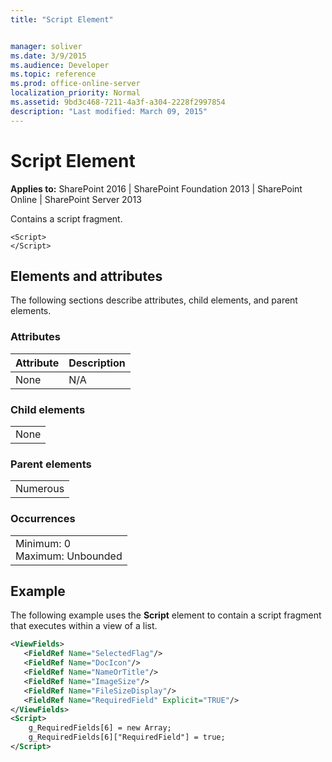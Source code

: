 ```yaml
---
title: "Script Element"


manager: soliver
ms.date: 3/9/2015
ms.audience: Developer
ms.topic: reference
ms.prod: office-online-server
localization_priority: Normal
ms.assetid: 9bd3c468-7211-4a3f-a304-2228f2997854
description: "Last modified: March 09, 2015"
---
```


# Script Element

 
  
 **Applies to:** SharePoint 2016 | SharePoint Foundation 2013 | SharePoint Online | SharePoint Server 2013
  
Contains a script fragment.
  
```
<Script>
</Script>
```

## Elements and attributes

The following sections describe attributes, child elements, and parent elements.

### Attributes

|**Attribute**|**Description**|
|:-----|:-----|
|None  <br/> |N/A  <br/> |
   
### Child elements

||
|:-----|
|None |
   
### Parent elements

||
|:-----|
|Numerous |
   
### Occurrences

||
|:-----|
|Minimum: 0  <br/> Maximum: Unbounded  <br/> |
   
## Example

The following example uses the **Script** element to contain a script fragment that executes within a view of a list. 
  
```XML
<ViewFields>
   <FieldRef Name="SelectedFlag"/>
   <FieldRef Name="DocIcon"/>
   <FieldRef Name="NameOrTitle"/>
   <FieldRef Name="ImageSize"/>
   <FieldRef Name="FileSizeDisplay"/>
   <FieldRef Name="RequiredField" Explicit="TRUE"/>
</ViewFields>
<Script>
    g_RequiredFields[6] = new Array;
    g_RequiredFields[6]["RequiredField"] = true;
</Script>
```


